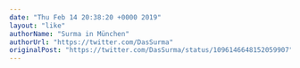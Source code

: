 ```yaml
---
date: "Thu Feb 14 20:38:20 +0000 2019"
layout: "like"
authorName: "Surma in München"
authorUrl: "https://twitter.com/DasSurma"
originalPost: "https://twitter.com/DasSurma/status/1096146648152059907"
---
```

